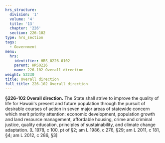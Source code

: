 ```yaml
---
hrs_structure:
  division: '1'
  volume: '4'
  title: '13'
  chapter: '226'
  section: 226-102
type: hrs_section
tags:
  - Government
menu:
  hrs:
    identifier: HRS_0226-0102
    parent: HRS0226
    name: 226-102 Overall direction
weight: 52230
title: Overall direction
full_title: 226-102 Overall direction
---
```

**§226-102 Overall direction.** The State shall strive to improve the quality of life for Hawaii's present and future population through the pursuit of desirable courses of action in seven major areas of statewide concern which merit priority attention: economic development, population growth and land resource management, affordable housing, crime and criminal justice, quality education, principles of sustainability, and climate change adaptation. [L 1978, c 100, pt of §2; am L 1986, c 276, §29; am L 2011, c 181, §4; am L 2012, c 286, §3]